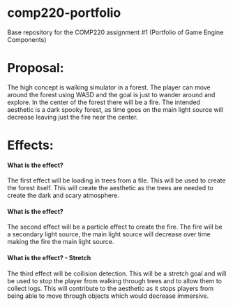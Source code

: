 # comp220-portfolio
Base repository for the COMP220 assignment #1 (Portfolio of Game Engine Components)

# Proposal: 
The high concept is  walking simulator in a forest. The player can move around the forest using WASD and the goal is just to wander around and explore. In the center of the forest there will be a fire. The intended aesthetic is a dark spooky forest, as time goes on the main light source will decrease leaving just the fire near the center.

# Effects:
#### What is the effect?
The first effect will be loading in trees from a file. This will be used to create the forest itself. This will create the aesthetic as the trees are needed to create the dark and scary atmosphere.

#### What is the effect?
The second effect will be a particle effect to create the fire. The fire will be a secondary light source, the main light source will decrease over time making the fire the main light source.

#### What is the effect? - Stretch
The third effect will be collision detection. This will be a stretch goal and will be used to stop the player from walking through trees and to allow them to collect logs. This will contribute to the aesthetic as it stops players from being able to move through objects which would decrease immersive. 
